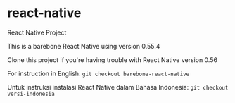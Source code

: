 # react-native
React Native Project

This is a barebone React Native using version 0.55.4

Clone this project if you're having trouble with React Native  version 0.56

For instruction in English:
`git checkout barebone-react-native`

Untuk instruksi instalasi React Native dalam Bahasa Indonesia:
`git checkout versi-indonesia`
